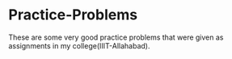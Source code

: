 # Practice-Problems
These are some very good practice problems that were given as assignments in my college(IIIT-Allahabad).
